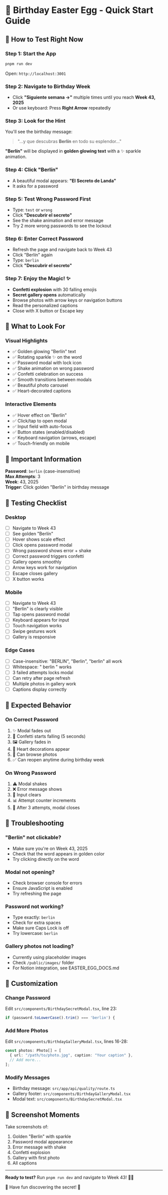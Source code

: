 # 🎁 Birthday Easter Egg - Quick Start Guide

## 🚀 How to Test Right Now

### Step 1: Start the App

```bash
pnpm run dev
```

Open: `http://localhost:3001`

### Step 2: Navigate to Birthday Week

- Click **"Siguiente semana →"** multiple times until you reach **Week 43, 2025**
- Or use keyboard: Press **Right Arrow** repeatedly

### Step 3: Look for the Hint

You'll see the birthday message:

> "...y que descubras **Berlín** en todo su esplendor..."

**"Berlín"** will be displayed in **golden glowing text** with a ✨ sparkle animation.

### Step 4: Click "Berlín"

- A beautiful modal appears: **"El Secreto de Landa"**
- It asks for a password

### Step 5: Test Wrong Password First

- Type: `test` or `wrong`
- Click **"Descubrir el secreto"**
- See the shake animation and error message
- Try 2 more wrong passwords to see the lockout

### Step 6: Enter Correct Password

- Refresh the page and navigate back to Week 43
- Click "Berlín" again
- Type: `berlin`
- Click **"Descubrir el secreto"**

### Step 7: Enjoy the Magic! ✨

- **Confetti explosion** with 30 falling emojis
- **Secret gallery opens** automatically
- Browse photos with arrow keys or navigation buttons
- Read the personalized captions
- Close with X button or Escape key

## 🎨 What to Look For

### Visual Highlights

- ✅ Golden glowing "Berlín" text
- ✅ Rotating sparkle ✨ on the word
- ✅ Password modal with lock icon
- ✅ Shake animation on wrong password
- ✅ Confetti celebration on success
- ✅ Smooth transitions between modals
- ✅ Beautiful photo carousel
- ✅ Heart-decorated captions

### Interactive Elements

- ✅ Hover effect on "Berlín"
- ✅ Click/tap to open modal
- ✅ Input field with auto-focus
- ✅ Button states (enabled/disabled)
- ✅ Keyboard navigation (arrows, escape)
- ✅ Touch-friendly on mobile

## 🔐 Important Information

**Password**: `berlin` (case-insensitive)  
**Max Attempts**: 3  
**Week**: 43, 2025  
**Trigger**: Click golden "Berlín" in birthday message

## 📱 Testing Checklist

### Desktop

- [ ] Navigate to Week 43
- [ ] See golden "Berlín"
- [ ] Hover shows scale effect
- [ ] Click opens password modal
- [ ] Wrong password shows error + shake
- [ ] Correct password triggers confetti
- [ ] Gallery opens smoothly
- [ ] Arrow keys work for navigation
- [ ] Escape closes gallery
- [ ] X button works

### Mobile

- [ ] Navigate to Week 43
- [ ] "Berlín" is clearly visible
- [ ] Tap opens password modal
- [ ] Keyboard appears for input
- [ ] Touch navigation works
- [ ] Swipe gestures work
- [ ] Gallery is responsive

### Edge Cases

- [ ] Case-insensitive: "BERLIN", "Berlin", "berlin" all work
- [ ] Whitespace: " berlin " works
- [ ] 3 failed attempts locks modal
- [ ] Can retry after page refresh
- [ ] Multiple photos in gallery work
- [ ] Captions display correctly

## 🎯 Expected Behavior

### On Correct Password

1. ✨ Modal fades out
2. 🎉 Confetti starts falling (5 seconds)
3. 🖼️ Gallery fades in
4. 💖 Heart decorations appear
5. 📸 Can browse photos
6. ✅ Can reopen anytime during birthday week

### On Wrong Password

1. ⚠️ Modal shakes
2. ❌ Error message shows
3. 🔄 Input clears
4. 📊 Attempt counter increments
5. 🚫 After 3 attempts, modal closes

## 🐛 Troubleshooting

### "Berlín" not clickable?

- Make sure you're on Week 43, 2025
- Check that the word appears in golden color
- Try clicking directly on the word

### Modal not opening?

- Check browser console for errors
- Ensure JavaScript is enabled
- Try refreshing the page

### Password not working?

- Type exactly: `berlin`
- Check for extra spaces
- Make sure Caps Lock is off
- Try lowercase: `berlin`

### Gallery photos not loading?

- Currently using placeholder images
- Check `/public/images/` folder
- For Notion integration, see EASTER_EGG_DOCS.md

## 🎨 Customization

### Change Password

Edit `src/components/BirthdaySecretModal.tsx`, line 23:

```typescript
if (password.toLowerCase().trim() === 'berlin') {
```

### Add More Photos

Edit `src/components/BirthdayGalleryModal.tsx`, lines 16-28:

```typescript
const photos: Photo[] = [
  { url: "/path/to/photo.jpg", caption: "Your caption" },
  // Add more...
];
```

### Modify Messages

- Birthday message: `src/app/api/quality/route.ts`
- Gallery footer: `src/components/BirthdayGalleryModal.tsx`
- Modal text: `src/components/BirthdaySecretModal.tsx`

## 📸 Screenshot Moments

Take screenshots of:

1. Golden "Berlín" with sparkle
2. Password modal appearance
3. Error message with shake
4. Confetti explosion
5. Gallery with first photo
6. All captions

---

**Ready to test?** Run `pnpm run dev` and navigate to Week 43! 🎂✨

🎉 Have fun discovering the secret! 💖
